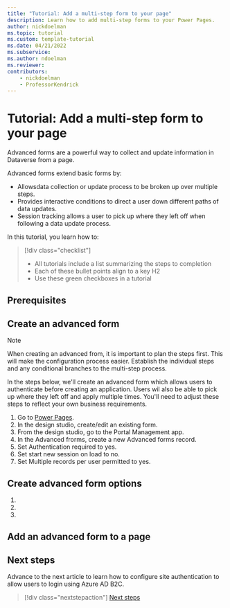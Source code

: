 ```yaml
---
title: "Tutorial: Add a multi-step form to your page"
description: Learn how to add multi-step forms to your Power Pages.
author: nickdoelman
ms.topic: tutorial
ms.custom: template-tutorial
ms.date: 04/21/2022
ms.subservice:
ms.author: ndoelman 
ms.reviewer: 
contributors:
    - nickdoelman
    - ProfessorKendrick
---
```


# Tutorial: Add a multi-step form to your page

Advanced forms are a powerful way to collect and update information in Dataverse from a page.  

Advanced forms extend basic forms by:

- Allowsdata collection or update process to be broken up over multiple steps.
- Provides interactive conditions to direct a user down different paths of data updates.
- Session tracking allows a user to pick up where they left off when following a data update process.

In this tutorial, you learn how to:

> [!div class="checklist"]
> * All tutorials include a list summarizing the steps to completion
> * Each of these bullet points align to a key H2
> * Use these green checkboxes in a tutorial

## Prerequisites

## Create an advanced form

> [!NOTE]
> When creating an advanced from, it is important to plan the steps first.  This will make the configuration process easier.  Establish the individual steps and any conditional branches to the multi-step process.

In the steps below, we'll create an advanced form which allows users to authenticate before creating an application.  Users wil also be able to pick up where they left off and apply multiple times.  You'll need to adjust these steps to reflect your own business requirements.

1. Go to [Power Pages](https://make.powerpages.microsoft.com/).
1. In the design studio, create/edit an existing form.
1. From the design studio, go to the Portal Management app.
1. In the Advanced frorms, create a new Advanced forms record.
1. Set Authentication required to yes.
1. Set start new session on load to no.
1. Set Multiple records per user permitted to yes.



## Create advanced form options
<!-- Introduction paragraph -->
1. <!-- Step 1 -->
1. <!-- Step 2 -->
1. <!-- Step n -->

## Add an advanced form to a page

## Next steps

Advance to the next article to learn how to configure site authentication to allow users to login using Azure AD B2C.
> [!div class="nextstepaction"]
> [Next steps](tutorial-setup-site-authentication.md)
